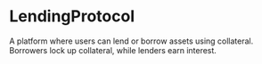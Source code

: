 # LendingProtocol
 A platform where users can lend or borrow assets using collateral. Borrowers lock up collateral, while lenders earn interest.

